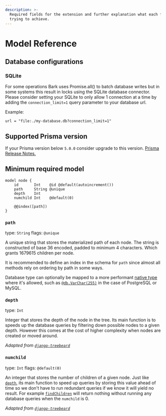 ```yaml
---
description: >-
  Required fields for the extension and further explanation what each field is
  trying to achieve.
---
```


# Model Reference

## Database configurations

### SQLite

For some operations Bark uses Promise.all() to batch database writes but in some systems this result in locks using the SQLite database connector. Please consider setting your SQLite to only allow 1 connection at a time by adding the `connection_limit=1` query parameter to your database url.

Example:

```
url = "file:./my-database.db?connection_limit=1"
```


## Supported Prisma version

If your Prisma version below `5.0.0` consider upgrade to this version. [Prisma Release Notes.](https://github.com/prisma/prisma/releases/tag/5.0.0)


## Minimum required model

```prisma
model node {
    id       Int    @id @default(autoincrement())
    path     String @unique
    depth    Int
    numchild Int    @default(0)

    @@index([path])
}
```

### `path`

type: `String` flags: `@unique`

A unique string that stores the materialized path of each node. The string is constructed of base 36 encoded, padded to minimum 4 characters. Which grants 1679615 children per node.

It is recommended to define an index in the schema for `path` since almost all methods rely on ordering by path in some ways.

Database type can optionally be mapped to a more performant [native type](https://www.prisma.io/docs/concepts/components/prisma-schema/data-model#native-types-mapping) where it's allowed, such as [`@db.VarChar(255)`](https://www.prisma.io/docs/reference/api-reference/prisma-schema-reference#postgresql) in the case of PostgreSQL or MySQL.

### `depth`

type: `Int`

Integer that stores the depth of the node in the tree. Its main function is to speeds up the database queries by filtering down possible nodes to a given depth. However this comes at the cost of higher complexity when nodes are created or moved around.

_Adapted from_ [_`django-treebeard`_](/docs/acknowledgement.md)

### `numchild`

type: `Int` flags: `@default(0)`

An integer that stores the number of children of a given node. Just like [`depth`](model-reference.md#depth), its main function to speed up queries by storing this value ahead of time so we don't have to run redundant queries if we know it will yield no result. For example [`findChildren`](client-api-reference.md#find-children) will return nothing without running any database queries when the `numchild` is 0.

_Adapted from_ [_`django-treebeard`_](/docs/acknowledgement.md)
